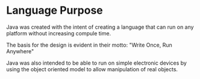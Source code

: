 # Language Purpose


Java was created with the intent of creating a language that can run on any platform without increasing compule time. 


The basis for the design is evident in their motto: "Write Once, Run Anywhere"


Java was also intended to be able to run on simple electronic devices by using the object oriented model to allow manipulation of real objects.
